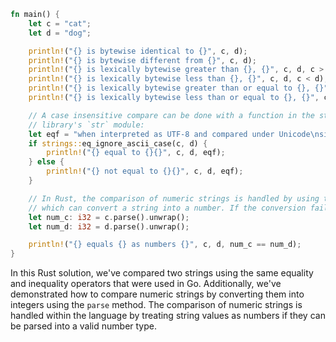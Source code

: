 ```rust
fn main() {
    let c = "cat";
    let d = "dog";

    println!("{} is bytewise identical to {}", c, d);
    println!("{} is bytewise different from {}", c, d);
    println!("{} is lexically bytewise greater than {}, {}", c, d, c > d);
    println!("{} is lexically bytewise less than {}, {}", c, d, c < d);
    println!("{} is lexically bytewise greater than or equal to {}, {}", c, d, c >= d);
    println!("{} is lexically bytewise less than or equal to {}, {}", c, d, c <= d);

    // A case insensitive compare can be done with a function in the standard
    // library's `str` module:
    let eqf = "when interpreted as UTF-8 and compared under Unicode\nsimple case folding rules.";
    if strings::eq_ignore_ascii_case(c, d) {
        println!("{} equal to {}{}", c, d, eqf);
    } else {
        println!("{} not equal to {}{}", c, d, eqf);
    }

    // In Rust, the comparison of numeric strings is handled by using the `parse` method
    // which can convert a string into a number. If the conversion fails, it returns `None`.
    let num_c: i32 = c.parse().unwrap();
    let num_d: i32 = d.parse().unwrap();

    println!("{} equals {} as numbers {}", c, d, num_c == num_d);
}
```
In this Rust solution, we've compared two strings using the same equality and inequality operators that were used in Go. Additionally, we've demonstrated how to compare numeric strings by converting them into integers using the `parse` method. The comparison of numeric strings is handled within the language by treating string values as numbers if they can be parsed into a valid number type.
